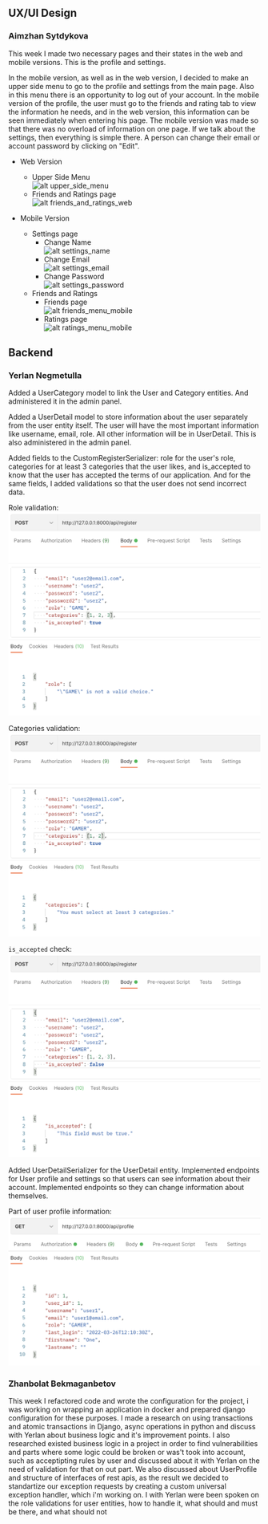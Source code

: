 ## UX/UI Design
### Aimzhan Sytdykova

This week I made two necessary pages and their states in the web and mobile versions. This is the profile and settings.

In the mobile version, as well as in the web version, I decided to make an upper side menu to go to the profile and settings from the main page. Also in this menu there is an opportunity to log out of your account. In the mobile version of the profile, the user must go to the friends and rating tab to view the information he needs, and in the web version, this information can be seen immediately when entering his page. The mobile version was made so that there was no overload of information on one page. If we talk about the settings, then everything is simple there. A person can change their email or account password by clicking on "Edit".

* Web Version
    * Upper Side Menu\
    ![alt upper_side_menu](https://github.com/SuleymanDemirelKazakhstan/diploma-project-graduaders/blob/main/Design/upper_side_menu.png?raw=true)
    * Friends and Ratings page\
    ![alt friends_and_ratings_web](https://github.com/SuleymanDemirelKazakhstan/diploma-project-graduaders/blob/main/Design/friends_and_ratings_web.png?raw=true)

* Mobile Version
    * Settings page
        * Change Name\
        ![alt settings_name](https://github.com/SuleymanDemirelKazakhstan/diploma-project-graduaders/blob/main/Design/settings_name.png?raw=true)
        * Change Email\
        ![alt settings_email](https://github.com/SuleymanDemirelKazakhstan/diploma-project-graduaders/blob/main/Design/settings_email.png?raw=true)
        * Change Password\
        ![alt settings_password](https://github.com/SuleymanDemirelKazakhstan/diploma-project-graduaders/blob/main/Design/settings_password.png?raw=true)
    * Friends and Ratings
        * Friends page\
        ![alt friends_menu_mobile](https://github.com/SuleymanDemirelKazakhstan/diploma-project-graduaders/blob/main/Design/friends_menu_mobile.png?raw=true)
        * Ratings page\
        ![alt ratings_menu_mobile](https://github.com/SuleymanDemirelKazakhstan/diploma-project-graduaders/blob/main/Design/ratings_menu_mobile.png?raw=true)

## Backend
### Yerlan Negmetulla

Added a UserCategory model to link the User and Category entities. And administered it in the admin panel.

Added a UserDetail model to store information about the user separately from the user entity itself. The user will have the most important information like username, email, role. All other information will be in UserDetail. This is also administered in the admin panel.

Added fields to the CustomRegisterSerializer: role for the user's role, categories for at least 3 categories that the user likes, and is_accepted to know that the user has accepted the terms of our application. And for the same fields, I added validations so that the user does not send incorrect data.

Role validation:
![Category](./week9/1.png)

Сategories validation:
![Category](./week9/2.png)

`is_accepted` check:
![Category](./week9/3.png)

Added UserDetailSerializer for the UserDetail entity.
Implemented endpoints for User profile and settings so that users can see information about their account. Implemented endpoints so they can change information about themselves.

Part of user profile information:
![Category](./week9/4.png)

### Zhanbolat Bekmaganbetov

This week I refactored code and wrote the configuration for the project, i was working on wrapping an application in docker and prepared django configuration for these purposes. I made a research on using transactions and atomic transactions in Django, async operations in python and discuss with Yerlan about business logic and it's improvement points. I also researched existed business logic in a project in order to find vulnerabilities and parts where some logic could be broken or was't took into account, such as acceptipting rules by user and discussed about it with Yerlan on the need of validation for that on out part. We also discussed about UserProfile and structure of interfaces of rest apis, as the result we decided to standartize our exception requests by creating a custom universal exception handler, which i'm working on. I with Yerlan were been spoken on the role validations for user  entities, how to handle it, what should and must be there, and what should not
